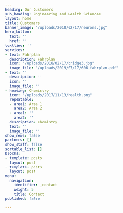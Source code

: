 ```yaml
---
heading: Our Customers
sub_heading: Engineering and Health Sciences
layout: home
title: Customers
banner_image: "/uploads/2018/02/17/neurons.jpg"
hero_button:
  text: ''
  href: ''
textline: ''
services:
- text: Fahrplan
  description: Fahrplan
  icon: "/uploads/2018/02/17/bridge3.jpg"
  image_file: "/uploads/2019/07/17/606_fahrplan.pdf"
- text: ''
  description: ''
  icon: ''
  image_file: ''
- heading: Chemistry
  icon: "/uploads/2017/11/13/health.png"
  repeatable:
  - area1: Area 1
    area2: Area 2
  - area1: ''
    area2: ''
  description: Chemistry
  text: ''
  image_file: ''
show_news: false
partners: []
show_staff: false
sortable_list: []
blocks:
- template: posts
  layout: post
- template: posts
  layout: post
menu:
  navigation:
    identifier: _contact
    weight: 5
    title: Contact
published: false

---
```

